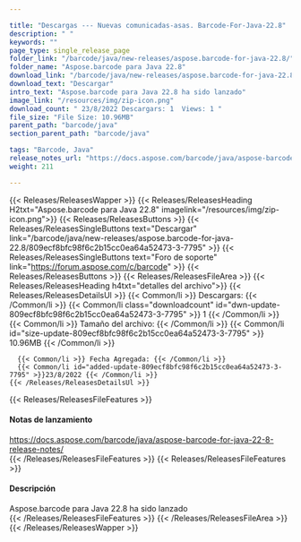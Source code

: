 ```yaml
---

title: "Descargas --- Nuevas comunicadas-asas. Barcode-For-Java-22.8"
description: " "
keywords: ""
page_type: single_release_page
folder_link: "/barcode/java/new-releases/aspose.barcode-for-java-22.8/"
folder_name: "Aspose.barcode para Java 22.8"
download_link: "/barcode/java/new-releases/aspose.barcode-for-java-22.8/809ecf8bfc98f6c2b15cc0ea64a52473-3-7795"
download_text: "Descargar"
intro_text: "Aspose.barcode para Java 22.8 ha sido lanzado"
image_link: "/resources/img/zip-icon.png"
download_count: " 23/8/2022 Descargars: 1  Views: 1 "
file_size: "File Size: 10.96MB"
parent_path: "barcode/java"
section_parent_path: "barcode/java"

tags: "Barcode, Java"
release_notes_url: "https://docs.aspose.com/barcode/java/aspose-barcode-for-java-22-8-release-notes/"
weight: 211

---
```


{{< Releases/ReleasesWapper >}}
  {{< Releases/ReleasesHeading H2txt="Aspose.barcode para Java 22.8" imagelink="/resources/img/zip-icon.png">}}
  {{< Releases/ReleasesButtons >}}
    {{< Releases/ReleasesSingleButtons text="Descargar" link="/barcode/java/new-releases/aspose.barcode-for-java-22.8/809ecf8bfc98f6c2b15cc0ea64a52473-3-7795" >}}
    {{< Releases/ReleasesSingleButtons text="Foro de soporte" link="https://forum.aspose.com/c/barcode" >}}
  {{< Releases/ReleasesButtons >}}
  {{< Releases/ReleasesFileArea >}}
    {{< Releases/ReleasesHeading h4txt="detalles del archivo">}}
    {{< Releases/ReleasesDetailsUl >}}
      {{< Common/li >}} Descargars: {{< /Common/li >}}
      {{< Common/li class="downloadcount" id="dwn-update-809ecf8bfc98f6c2b15cc0ea64a52473-3-7795" >}} 1 {{< /Common/li >}}
      {{< Common/li >}} Tamaño del archivo: {{< /Common/li >}}
      {{< Common/li id="size-update-809ecf8bfc98f6c2b15cc0ea64a52473-3-7795" >}} 10.96MB {{< /Common/li >}}

      {{< Common/li >}} Fecha Agregada: {{< /Common/li >}}
      {{< Common/li id="added-update-809ecf8bfc98f6c2b15cc0ea64a52473-3-7795" >}}23/8/2022 {{< /Common/li >}}
    {{< /Releases/ReleasesDetailsUl >}}

  {{< Releases/ReleasesFileFeatures >}}
      <h4>Notas de lanzamiento</h4><div><a href='https://docs.aspose.com/barcode/java/aspose-barcode-for-java-22-8-release-notes/'>https://docs.aspose.com/barcode/java/aspose-barcode-for-java-22-8-release-notes/</a></div>
  {{< /Releases/ReleasesFileFeatures >}}
  {{< Releases/ReleasesFileFeatures >}}
      <h4>Descripción</h4><div class="HTMLDescription">Aspose.barcode para Java 22.8 ha sido lanzado</div>
  {{< /Releases/ReleasesFileFeatures >}}
 {{< /Releases/ReleasesFileArea >}}
{{< /Releases/ReleasesWapper >}}



